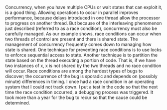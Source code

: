 Concurrency, when you have multiple CPUs or wait states that can exploit it, is a good thing. Allowing operations to occur in parallel improves performance, because delays introduced in one thread allow the processor to progress on another thread. But because of the interleaving phenomenon just described (referred to as a race condition), concurrency must also be carefully managed. As our example shows, race conditions can occur when two threads of control are present and there is shared state. The management of concurrency frequently comes down to managing how state is shared. One technique for preventing race conditions is to use locks to enforce sequential access to state. Another technique is to partition the state based on the thread executing a portion of code. That is, if we have two instances of x, x is not shared by the two threads and no race condition will occur. Race conditions are among the hardest types of bugs to discover; the occurrence of the bug is sporadic and depends on (possibly minute) differences in timing. I once had a race condition in an operating system that I could not track down. I put a test in the code so that the next time the race condition occurred, a debugging process was triggered. It took more than a year for the bug to recur so that the cause could be determined.